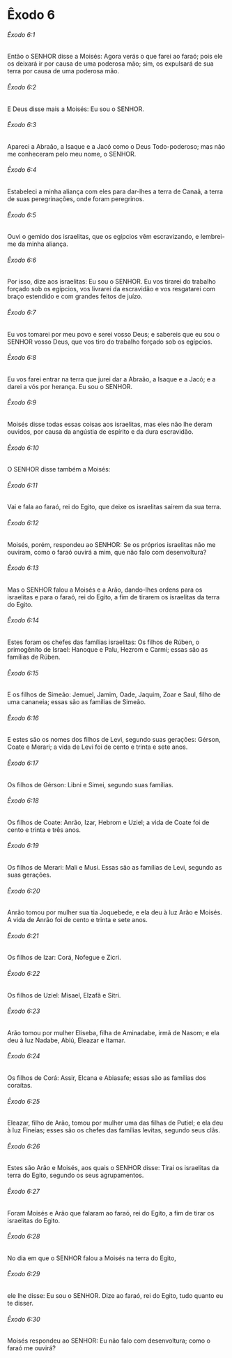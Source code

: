 # Êxodo 6

###### Êxodo 6:1

Então o SENHOR disse a Moisés: Agora verás o que farei ao faraó; pois ele os deixará ir por causa de uma poderosa mão; sim, os expulsará de sua terra por causa de uma poderosa mão.

###### Êxodo 6:2

E Deus disse mais a Moisés: Eu sou o SENHOR.

###### Êxodo 6:3

Apareci a Abraão, a Isaque e a Jacó como o Deus Todo-poderoso; mas não me conheceram pelo meu nome, o SENHOR.

###### Êxodo 6:4

Estabeleci a minha aliança com eles para dar-lhes a terra de Canaã, a terra de suas peregrinações, onde foram peregrinos.

###### Êxodo 6:5

Ouvi o gemido dos israelitas, que os egípcios vêm escravizando, e lembrei-me da minha aliança.

###### Êxodo 6:6

Por isso, dize aos israelitas: Eu sou o SENHOR. Eu vos tirarei do trabalho forçado sob os egípcios, vos livrarei da escravidão e vos resgatarei com braço estendido e com grandes feitos de juízo.

###### Êxodo 6:7

Eu vos tomarei por meu povo e serei vosso Deus; e sabereis que eu sou o SENHOR vosso Deus, que vos tiro do trabalho forçado sob os egípcios.

###### Êxodo 6:8

Eu vos farei entrar na terra que jurei dar a Abraão, a Isaque e a Jacó; e a darei a vós por herança. Eu sou o SENHOR.

###### Êxodo 6:9

Moisés disse todas essas coisas aos israelitas, mas eles não lhe deram ouvidos, por causa da angústia de espírito e da dura escravidão.

###### Êxodo 6:10

O SENHOR disse também a Moisés:

###### Êxodo 6:11

Vai e fala ao faraó, rei do Egito, que deixe os israelitas saírem da sua terra.

###### Êxodo 6:12

Moisés, porém, respondeu ao SENHOR: Se os próprios israelitas não me ouviram, como o faraó ouvirá a mim, que não falo com desenvoltura?

###### Êxodo 6:13

Mas o SENHOR falou a Moisés e a Arão, dando-lhes ordens para os israelitas e para o faraó, rei do Egito, a fim de tirarem os israelitas da terra do Egito.

###### Êxodo 6:14

Estes foram os chefes das famílias israelitas: Os filhos de Rúben, o primogênito de Israel: Hanoque e Palu, Hezrom e Carmi; essas são as famílias de Rúben.

###### Êxodo 6:15

E os filhos de Simeão: Jemuel, Jamim, Oade, Jaquim, Zoar e Saul, filho de uma cananeia; essas são as famílias de Simeão.

###### Êxodo 6:16

E estes são os nomes dos filhos de Levi, segundo suas gerações: Gérson, Coate e Merari; a vida de Levi foi de cento e trinta e sete anos.

###### Êxodo 6:17

Os filhos de Gérson: Libni e Simei, segundo suas famílias.

###### Êxodo 6:18

Os filhos de Coate: Anrão, Izar, Hebrom e Uziel; a vida de Coate foi de cento e trinta e três anos.

###### Êxodo 6:19

Os filhos de Merari: Mali e Musi. Essas são as famílias de Levi, segundo as suas gerações.

###### Êxodo 6:20

Anrão tomou por mulher sua tia Joquebede, e ela deu à luz Arão e Moisés. A vida de Anrão foi de cento e trinta e sete anos.

###### Êxodo 6:21

Os filhos de Izar: Corá, Nofegue e Zicri.

###### Êxodo 6:22

Os filhos de Uziel: Misael, Elzafã e Sitri.

###### Êxodo 6:23

Arão tomou por mulher Eliseba, filha de Aminadabe, irmã de Nasom; e ela deu à luz Nadabe, Abiú, Eleazar e Itamar.

###### Êxodo 6:24

Os filhos de Corá: Assir, Elcana e Abiasafe; essas são as famílias dos coraítas.

###### Êxodo 6:25

Eleazar, filho de Arão, tomou por mulher uma das filhas de Putiel; e ela deu à luz Fineias; esses são os chefes das famílias levitas, segundo seus clãs.

###### Êxodo 6:26

Estes são Arão e Moisés, aos quais o SENHOR disse: Tirai os israelitas da terra do Egito, segundo os seus agrupamentos.

###### Êxodo 6:27

Foram Moisés e Arão que falaram ao faraó, rei do Egito, a fim de tirar os israelitas do Egito.

###### Êxodo 6:28

No dia em que o SENHOR falou a Moisés na terra do Egito,

###### Êxodo 6:29

ele lhe disse: Eu sou o SENHOR. Dize ao faraó, rei do Egito, tudo quanto eu te disser.

###### Êxodo 6:30

Moisés respondeu ao SENHOR: Eu não falo com desenvoltura; como o faraó me ouvirá?

